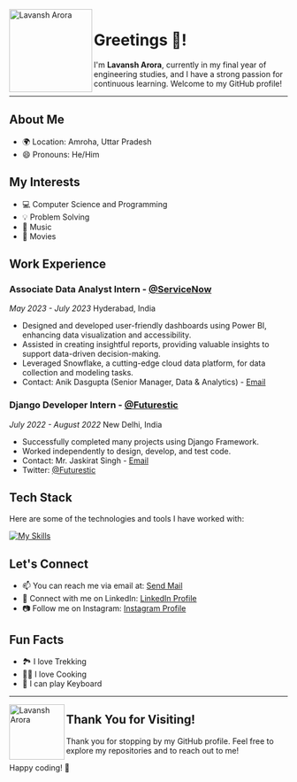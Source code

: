 <img align="left" width="150" height="150" alt="Lavansh Arora" src="https://sdk.bitmoji.com/render/panel/20084243-99313881793_2-s5-v1.png?transparent=1&palette=1&scale=2"/>


# Greetings 👋!

I'm **Lavansh Arora**, currently in my final year of engineering studies, and I have a strong passion for continuous learning. Welcome to my GitHub profile!

---
## About Me

- 🌍 Location: Amroha, Uttar Pradesh
- 😄 Pronouns: He/Him

## My Interests

- 💻 Computer Science and Programming
- 💡 Problem Solving
- 🎵 Music
- 🍿 Movies

## Work Experience

### Associate Data Analyst Intern - [@ServiceNow](https://www.servicenow.com/)
*May 2023 - July 2023* 
Hyderabad, India

- Designed and developed user-friendly dashboards using Power BI, enhancing data visualization and accessibility.
- Assisted in creating insightful reports, providing valuable insights to support data-driven decision-making.
- Leveraged Snowflake, a cutting-edge cloud data platform, for data collection and modeling tasks.
- Contact: Anik Dasgupta (Senior Manager, Data & Analytics) - [Email](mailto:anik.dasgupta@servicenow.com)


### Django Developer Intern - [@Futurestic](https://www.futurestic.co.in/)
*July 2022 - August 2022* 
New Delhi, India

- Successfully completed many projects using Django Framework.
- Worked independently to design, develop, and test code.
- Contact: Mr. Jaskirat Singh - [Email](mailto:jaskirat@futurestic.co.in)
- Twitter: [@Futurestic](https://github.com/ServiceNow)


## Tech Stack

Here are some of the technologies and tools I have worked with:

[![My Skills](https://skillicons.dev/icons?i=java,cpp,py,django,react,html,css,js,bootstrap,tailwind,mysql,postgres,postman,vscode,github,discord,linkedin,linux&perline=6)](https://skillicons.dev)


## Let's Connect

- 📫 You can reach me via email at: [Send Mail](mailto:aroralavit1810@gmial.com)
- 💬 Connect with me on LinkedIn: [LinkedIn Profile](https://www.linkedin.com/in/lavansh-arora-240052200/)
- 📷 Follow me on Instagram: [Instagram Profile](https://www.instagram.com/aroralavit/)

## Fun Facts

- 🏞️ I love Trekking
- 🧑‍🍳 I love Cooking
- 🎹 I can play Keyboard

---
<img align="left" width="100" height="100" alt="Lavansh Arora" src="https://sdk.bitmoji.com/me/sticker/G7zSvsRqk5g3l5F7EUKbziATyVeig0bGqzyNqTVZDdejuVdRs7YZsg/20082780.png?p=dD1wO3Y9dGhhbmtfeW91O2w9ZW4.v1&size=thumbnail"/>

## Thank You for Visiting!

Thank you for stopping by my GitHub profile. Feel free to explore my repositories and to reach out to me!

Happy coding! 🚀
